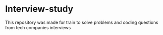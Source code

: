# Interview-study
This repository was made for train to solve problems and coding questions from tech companies interviews
